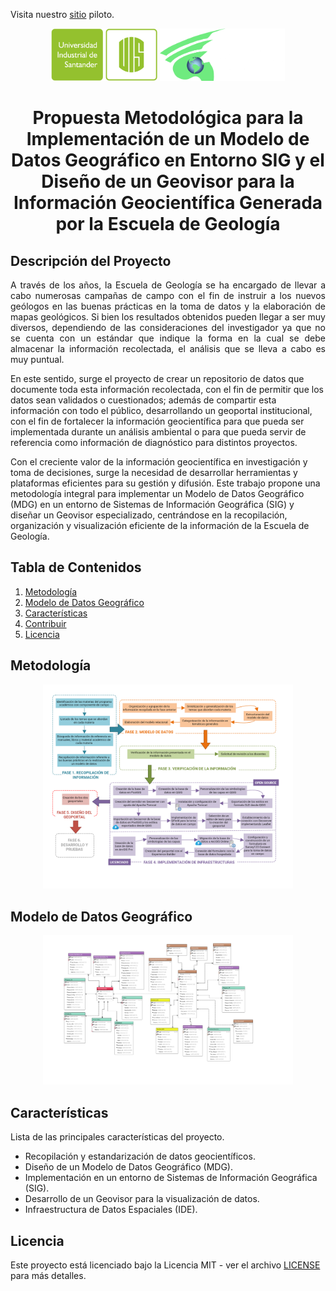 Visita nuestro [sitio](https://julianabarrios.github.io/GeovisorESGEOv1.github.io/) piloto.
<p align="center">
  <img src="img/LOGO UIS_PNG1.png" alt="Imagen 1" width="170"/>
  <img src="img/Sin título-1.png" alt="Imagen 2" width="200"/>
</p>

<h1 align="center">Propuesta Metodológica para la Implementación de un Modelo de Datos Geográfico en Entorno SIG y el Diseño de un Geovisor para la Información Geocientífica Generada por la Escuela de Geología</h1>


## Descripción del Proyecto

<p align="justify">
A través de los años, la Escuela de Geología se ha encargado de llevar a cabo numerosas campañas de campo con el fin de instruir a los nuevos geólogos en las buenas prácticas en la toma de datos y la elaboración de mapas geológicos. Si bien los resultados obtenidos pueden llegar a ser muy diversos, dependiendo de las consideraciones del investigador ya que no se cuenta con un estándar que indique la forma en la cual se debe almacenar la información recolectada, el análisis que se lleva a cabo es muy puntual.

En este sentido, surge el proyecto de crear un repositorio de datos que documente toda esta información recolectada, con el fin de permitir que los datos sean validados o cuestionados; además de compartir esta información con todo el público, desarrollando un geoportal institucional, con el fin de fortalecer la información geocientífica para que pueda ser implementada durante un análisis ambiental o para que pueda servir de referencia como información de diagnóstico para distintos proyectos.

Con el creciente valor de la información geocientífica en investigación y toma de decisiones, surge la necesidad de desarrollar herramientas y plataformas eficientes para su gestión y difusión. Este trabajo propone una metodología integral para implementar un Modelo de Datos Geográfico (MDG) en un entorno de Sistemas de Información Geográfica (SIG) y diseñar un Geovisor especializado, centrándose en la recopilación, organización y visualización eficiente de la información de la Escuela de Geología.
</p>

## Tabla de Contenidos

1. [Metodología](#Metodología)
2. [Modelo de Datos Geográfico](#ModelodeDatosGeográfico)
3. [Características](#características)
4. [Contribuir](#contribuir)
5. [Licencia](#licencia)

## Metodología

<p align="center">
  <img src="img/temp908.png" alt="Imagen Metodología" width="400"/>
</p>

## Modelo de Datos Geográfico

<p align="center">
  <img src="img/Geociencias (7).png" alt="Imagen Metodología" width="400"/>
</p>

## Características

Lista de las principales características del proyecto.

- Recopilación y estandarización de datos geocientíficos.
- Diseño de un Modelo de Datos Geográfico (MDG).
- Implementación en un entorno de Sistemas de Información Geográfica (SIG).
- Desarrollo de un Geovisor para la visualización de datos.
- Infraestructura de Datos Espaciales (IDE).

## Licencia

Este proyecto está licenciado bajo la Licencia MIT - ver el archivo [LICENSE](LICENSE) para más detalles.

